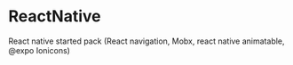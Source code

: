 # ReactNative
React native started pack (React navigation, Mobx, react native animatable, @expo Ionicons)

